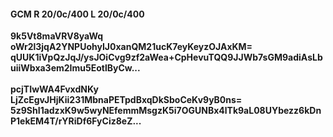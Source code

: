 #### GCM R 20/0c/400 L 20/0c/400
**9k5Vt8maVRV8yaWq**<br/>**oWr2l3jqA2YNPUohyIJ0xanQM21ucK7eyKeyzOJAxKM=**<br/>**qUUK1iVpQzJqJ/ysJOiCvg9zf2aWea+CpHevuTQQ9JJWb7sGM9adiAsLbuiiWbxa3em2Imu5EotlByCw...**<br/><br/>
**pcjTIwWA4FvxdNKy**<br/>**LjZcEgvJHjKii231MbnaPETpdBxqDkSboCeKv9yB0ns=**<br/>**5z9ShI1adzxK9w5wyNEfemmMsgzK5i7OGUNBx4lTk9aL08UYbezz6kDnP1ekEM4T/rYRiDf6FyCiz8eZ...**